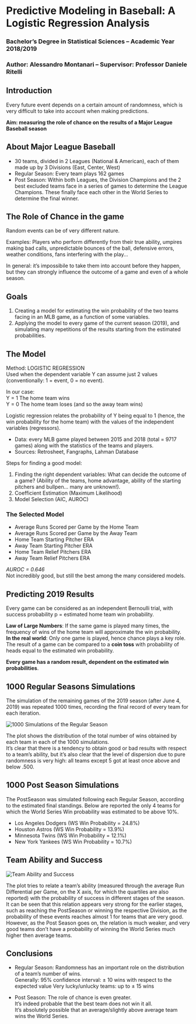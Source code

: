 
# Predictive Modeling in Baseball: A Logistic Regression Analysis
### Bachelor’s Degree in Statistical Sciences – Academic Year 2018/2019
### Author: Alessandro Montanari – Supervisor: Professor Daniele Ritelli
  
## Introduction
  
Every future event depends on a certain amount of randomness, which is very difficult to take into account when making predictions.  
  
**Aim: measuring the role of chance on the results of a Major League Baseball season**
  
## About Major League Baseball
  
- 30 teams, divided in 2 Leagues (National & American), each of them made up by 3 Divisions (East, Center, West)
- Regular Season: Every team plays 162 games
- Post Season: Within both Leagues, the Division Champions and the 2 best excluded teams face in a series of games to determine the League Champions. These finally face each other in the World Series to determine the final winner.

## The Role of Chance in the game
  
Random events can be of very different nature.  
  
Examples: Players who perform differently from their true ability, umpires making bad calls, unpredictable bounces of the ball, defensive errors, weather conditions, fans interfering with the play...  
  
In general: it’s impossibile to take them into account before they happen, but they can strongly influence the outcome of a game and even of a whole season.  
  
## Goals
  
1) Creating a model for estimating the win probability of the two teams facing in an MLB game, as a function of some variables.
2) Applying the model to every game of the current season (2019), and simulating many repetitions of the results starting from the estimated probabilities.

## The Model

Method: LOGISTIC REGRESSION  
Used when the dependent variable Y can assume just 2 values (conventionally: 1 = event, 0 = no event).  
  
In our case:  
Y = 1  The home team wins  
Y = 0  The home team loses (and so the away team wins)  
  
Logistic regression relates the probability of Y being equal to 1 (hence, the win probability for the home team) with the values of the independent variables (regressors).  
  
- Data: every MLB game played between 2015 and 2018 (total = 9717 games) along with the statistics of the teams and players.
- Sources: Retrosheet, Fangraphs, Lahman Database
  
Steps for finding a good model:  
  
1) Finding the right dependent variables: What can decide the outcome of a game?
(Ability of the teams, home advantage, ability of the starting pitchers and bullpen... many are unknown!).  
2) Coefficient Estimation (Maximum Likelihood)  
3) Model Selection (AIC, AUROC)

### The Selected Model

- Average Runs Scored per Game by the Home Team
- Average Runs Scored per Game by the Away Team
- Home Team Starting Pitcher ERA
- Away Team Starting Pitcher ERA
- Home Team Relief Pitchers ERA
- Away Team Relief Pitchers ERA
  
*AUROC = 0.646*  
Not incredibly good, but still the best among the many considered models.

## Predicting 2019 Results

Every game can be considered as an independent Bernoulli trial, with success probability p = estimated home team win probability.  

**Law of Large Numbers**: If the same game is played many times, the frequency of wins of the home team will approximate the win probability.  
**In the real world**: Only one game is played, hence chance plays a key role. The result of a game can be compared to a **coin toss** with probability of heads equal to the estimated win probability.  
  
**Every game has a random result, dependent on the estimated win probabilities**.

## 1000 Regular Seasons Simulations

The simulation of the remaining games of the 2019 season (after June 4, 2019) was repeated 1000 times, recording the final record of every team for each iteration.

<img src="/plots/1000ros.tiff" alt="1000 Simulations of the Regular Season"
     style="float: center; margin-right: 10px;" />

The plot shows the distribution of the total number of wins obtained by each team in each of the 1000 simulations.  
It’s clear that there is a tendency to obtain good or bad results with respect to a team’s ability, but it’s also clear that the level of dispersion due to pure randomness is very high: all teams except 5 got at least once above and below .500.
  
## 1000 Post Season Simulations

The PostSeason was simulated following each Regular Season, according to the estimated final standings. Below are reported the only 4 teams for which the World Series Win probability was estimated to be above 10%.

- Los Angeles Dodgers (WS Win Probability = 24.8%)
- Houston Astros (WS Win Probability = 13.9%)
- Minnesota Twins (WS Win Probability = 12.1%)
- New York Yankees (WS Win Probability = 10.7%)

## Team Ability and Success

<img src="/plots/ability.tiff" alt="Team Ability and Success"
     style="float: center; margin-right: 10px;" />

The plot tries to relate a team’s ability (measured through the average Run Differential per Game, on the X axis, for which the quartiles are also reported) with the probability of success in different stages of the season.  
It can be seen that this relation appears very strong for the earlier stages, such as reaching the PostSeason or winning the respective Division, as the probability of these events reaches almost 1 for teams that are very good. However, as the Post Season goes on, the relation is much weaker, and very good teams don’t have a probability of winning the World Series much higher then average teams.  

## Conclusions
  
- Regular Season: Randomness has an important role on the distribution of a team’s number of wins.  
Generally:
95% confidence interval: ± 10 wins with respect to the expected value
Very lucky/unlucky teams: up to ± 15 wins

- Post Season: The role of chance is even greater.  
It’s indeed probable that the best team does not win it all.  
It’s absolutely possible that an average/slightly above average team wins the World Series.



